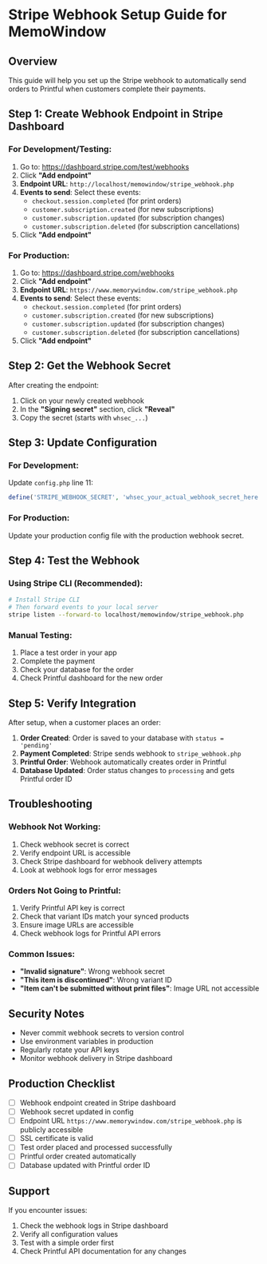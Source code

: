 # Stripe Webhook Setup Guide for MemoWindow

## Overview
This guide will help you set up the Stripe webhook to automatically send orders to Printful when customers complete their payments.

## Step 1: Create Webhook Endpoint in Stripe Dashboard

### For Development/Testing:
1. Go to: https://dashboard.stripe.com/test/webhooks
2. Click **"Add endpoint"**
3. **Endpoint URL**: `http://localhost/memowindow/stripe_webhook.php`
4. **Events to send**: Select these events:
   - `checkout.session.completed` (for print orders)
   - `customer.subscription.created` (for new subscriptions)
   - `customer.subscription.updated` (for subscription changes)
   - `customer.subscription.deleted` (for subscription cancellations)
5. Click **"Add endpoint"**

### For Production:
1. Go to: https://dashboard.stripe.com/webhooks
2. Click **"Add endpoint"**
3. **Endpoint URL**: `https://www.memorywindow.com/stripe_webhook.php`
4. **Events to send**: Select these events:
   - `checkout.session.completed` (for print orders)
   - `customer.subscription.created` (for new subscriptions)
   - `customer.subscription.updated` (for subscription changes)
   - `customer.subscription.deleted` (for subscription cancellations)
5. Click **"Add endpoint"**

## Step 2: Get the Webhook Secret

After creating the endpoint:
1. Click on your newly created webhook
2. In the **"Signing secret"** section, click **"Reveal"**
3. Copy the secret (starts with `whsec_...`)

## Step 3: Update Configuration

### For Development:
Update `config.php` line 11:
```php
define('STRIPE_WEBHOOK_SECRET', 'whsec_your_actual_webhook_secret_here');
```

### For Production:
Update your production config file with the production webhook secret.

## Step 4: Test the Webhook

### Using Stripe CLI (Recommended):
```bash
# Install Stripe CLI
# Then forward events to your local server
stripe listen --forward-to localhost/memowindow/stripe_webhook.php
```

### Manual Testing:
1. Place a test order in your app
2. Complete the payment
3. Check your database for the order
4. Check Printful dashboard for the new order

## Step 5: Verify Integration

After setup, when a customer places an order:

1. **Order Created**: Order is saved to your database with `status = 'pending'`
2. **Payment Completed**: Stripe sends webhook to `stripe_webhook.php`
3. **Printful Order**: Webhook automatically creates order in Printful
4. **Database Updated**: Order status changes to `processing` and gets Printful order ID

## Troubleshooting

### Webhook Not Working:
1. Check webhook secret is correct
2. Verify endpoint URL is accessible
3. Check Stripe dashboard for webhook delivery attempts
4. Look at webhook logs for error messages

### Orders Not Going to Printful:
1. Verify Printful API key is correct
2. Check that variant IDs match your synced products
3. Ensure image URLs are accessible
4. Check webhook logs for Printful API errors

### Common Issues:
- **"Invalid signature"**: Wrong webhook secret
- **"This item is discontinued"**: Wrong variant ID
- **"Item can't be submitted without print files"**: Image URL not accessible

## Security Notes

- Never commit webhook secrets to version control
- Use environment variables in production
- Regularly rotate your API keys
- Monitor webhook delivery in Stripe dashboard

## Production Checklist

- [ ] Webhook endpoint created in Stripe dashboard
- [ ] Webhook secret updated in config
- [ ] Endpoint URL `https://www.memorywindow.com/stripe_webhook.php` is publicly accessible
- [ ] SSL certificate is valid
- [ ] Test order placed and processed successfully
- [ ] Printful order created automatically
- [ ] Database updated with Printful order ID

## Support

If you encounter issues:
1. Check the webhook logs in Stripe dashboard
2. Verify all configuration values
3. Test with a simple order first
4. Check Printful API documentation for any changes
